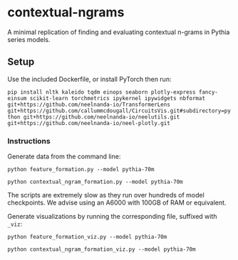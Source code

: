 # contextual-ngrams

A minimal replication of finding and evaluating contextual n-grams in Pythia series models.

## Setup

Use the included Dockerfile, or install PyTorch then run:

`pip install nltk kaleido tqdm einops seaborn plotly-express fancy-einsum scikit-learn torchmetrics ipykernel ipywidgets nbformat git+https://github.com/neelnanda-io/TransformerLens git+https://github.com/callummcdougall/CircuitsVis.git#subdirectory=python git+https://github.com/neelnanda-io/neelutils.git git+https://github.com/neelnanda-io/neel-plotly.git`

### Instructions

Generate data from the command line:

`python feature_formation.py --model pythia-70m`

`python contextual_ngram_formation.py --model pythia-70m`

The scripts are extremely slow as they run over hundreds of model checkpoints. We advise using an A6000 with 100GB of RAM or equivalent.

Generate visualizations by running the corresponding file, suffixed with `_viz`:

`python feature_formation_viz.py --model pythia-70m`

`python contextual_ngram_formation_viz.py --model pythia-70m`
